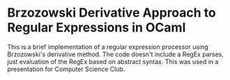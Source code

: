 # Brzozowski Derivative Approach to Regular Expressions in OCaml

This is a brief implementation of a regular expression processor using Brzozowski's 
derivative method.  The code doesn't include a RegEx parses, just evaluation of the RegEx based on 
abstract syntax.  This was used in a presentation for Computer Science Club.
